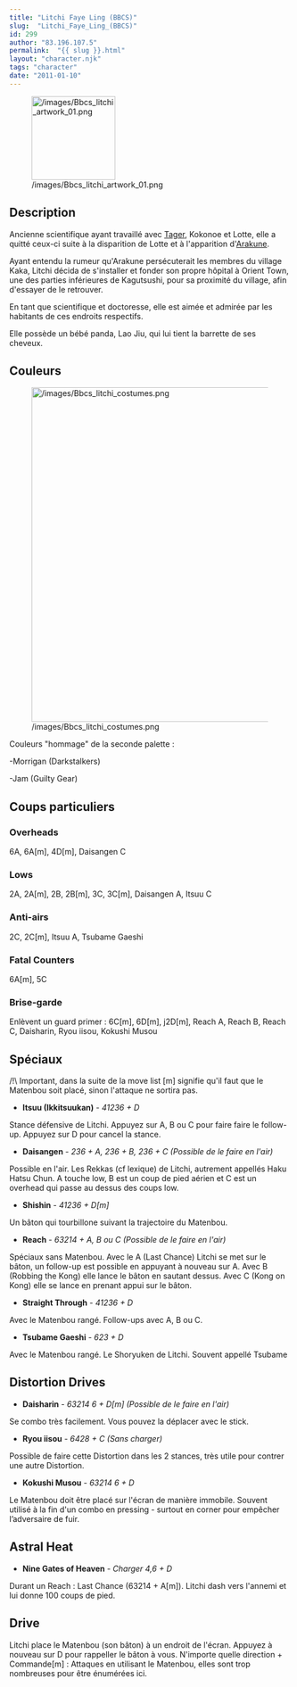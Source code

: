 ```yaml
---
title: "Litchi Faye Ling (BBCS)"
slug:  "Litchi_Faye_Ling_(BBCS)"
id: 299
author: "83.196.107.5"
permalink:  "{{ slug }}.html"
layout: "character.njk"
tags: "character"
date: "2011-01-10"
---
```


<figure>
<img src="/images/Bbcs_litchi_artwork_01.png"
title="/images/Bbcs_litchi_artwork_01.png" width="150"
alt="/images/Bbcs_litchi_artwork_01.png" />
<figcaption
aria-hidden="true">/images/Bbcs_litchi_artwork_01.png</figcaption>
</figure>

## Description

Ancienne scientifique ayant travaillé avec
[Tager](Iron_Tager_(BBCS) "wikilink"), Kokonoe et Lotte, elle a quitté
ceux-ci suite à la disparition de Lotte et à l'apparition
d'[Arakune](Arakune_(BBCS) "wikilink").

Ayant entendu la rumeur qu'Arakune persécuterait les membres du village
Kaka, Litchi décida de s'installer et fonder son propre hôpital à Orient
Town, une des parties inférieures de Kagutsushi, pour sa proximité du
village, afin d'essayer de le retrouver.

En tant que scientifique et doctoresse, elle est aimée et admirée par
les habitants de ces endroits respectifs.

Elle possède un bébé panda, Lao Jiu, qui lui tient la barrette de ses
cheveux.

## Couleurs

<figure>
<img src="/images/Bbcs_litchi_costumes.png"
title="/images/Bbcs_litchi_costumes.png" width="600"
alt="/images/Bbcs_litchi_costumes.png" />
<figcaption
aria-hidden="true">/images/Bbcs_litchi_costumes.png</figcaption>
</figure>

Couleurs "hommage" de la seconde palette :

-Morrigan (Darkstalkers)

-Jam (Guilty Gear)

## Coups particuliers

### Overheads

6A, 6A\[m\], 4D\[m\], Daisangen C

### Lows

2A, 2A\[m\], 2B, 2B\[m\], 3C, 3C\[m\], Daisangen A, Itsuu C

### Anti-airs

2C, 2C\[m\], Itsuu A, Tsubame Gaeshi

### Fatal Counters

6A\[m\], 5C

### Brise-garde

Enlèvent un guard primer : 6C\[m\], 6D\[m\], j2D\[m\], Reach A, Reach B,
Reach C, Daisharin, Ryou iisou, Kokushi Musou

## Spéciaux

/!\\ Important, dans la suite de la move list \[m\] signifie qu'il faut
que le Matenbou soit placé, sinon l'attaque ne sortira pas.

- **Itsuu (Ikkitsuukan)** - *41236 + D*

Stance défensive de Litchi. Appuyez sur A, B ou C pour faire faire le
follow-up. Appuyez sur D pour cancel la stance.

- **Daisangen** - *236 + A, 236 + B, 236 + C (Possible de le faire en
  l'air)*

Possible en l'air. Les Rekkas (cf lexique) de Litchi, autrement appellés
Haku Hatsu Chun. A touche low, B est un coup de pied aérien et C est un
overhead qui passe au dessus des coups low.

- **Shishin** - *41236 + D\[m\]*

Un bâton qui tourbillone suivant la trajectoire du Matenbou.

- **Reach** - *63214 + A, B ou C (Possible de le faire en l'air)*

Spéciaux sans Matenbou. Avec le A (Last Chance) Litchi se met sur le
bâton, un follow-up est possible en appuyant à nouveau sur A. Avec B
(Robbing the Kong) elle lance le bâton en sautant dessus. Avec C (Kong
on Kong) elle se lance en prenant appui sur le bâton.

- **Straight Through** - *41236 + D*

Avec le Matenbou rangé. Follow-ups avec A, B ou C.

- **Tsubame Gaeshi** - *623 + D*

Avec le Matenbou rangé. Le Shoryuken de Litchi. Souvent appellé Tsubame

## Distortion Drives

- **Daisharin** - *63214 6 + D\[m\] (Possible de le faire en l'air)*

Se combo très facilement. Vous pouvez la déplacer avec le stick.

- **Ryou iisou** - *6428 + C (Sans charger)*

Possible de faire cette Distortion dans les 2 stances, très utile pour
contrer une autre Distortion.

- **Kokushi Musou** - *63214 6 + D*

Le Matenbou doit être placé sur l'écran de manière immobile. Souvent
utilisé à la fin d'un combo en pressing - surtout en corner pour
empêcher l’adversaire de fuir.

## Astral Heat

- **Nine Gates of Heaven** - *Charger 4,6 + D*

Durant un Reach : Last Chance (63214 + A\[m\]). Litchi dash vers
l'annemi et lui donne 100 coups de pied.

## Drive

Litchi place le Matenbou (son bâton) à un endroit de l'écran. Appuyez à
nouveau sur D pour rappeller le bâton à vous. N'importe quelle
direction + Commande\[m\] : Attaques en utilisant le Matenbou, elles
sont trop nombreuses pour être énumérées ici.
